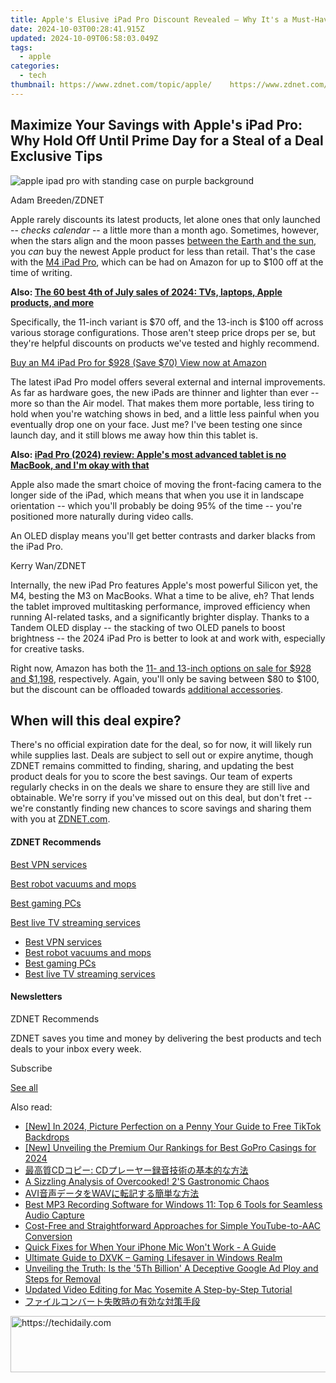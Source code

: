 ```yaml
---
title: Apple's Elusive iPad Pro Discount Revealed – Why It's a Must-Have Deal Before Prime Day Kicks Off!
date: 2024-10-03T00:28:41.915Z
updated: 2024-10-09T06:58:03.049Z
tags:
  - apple
categories:
  - tech
thumbnail: https://www.zdnet.com/topic/apple/    https://www.zdnet.com/a/img/resize/5938945e7e9da03526023e3d9b08527c6bb42988/2024/05/29/ce3efdda-64ec-4ccb-a111-91f3d82cc15b/ipad-air-017.jpg?width=170&height=96&fit=crop&auto=webp
---
```


## Maximize Your Savings with Apple's iPad Pro: Why Hold Off Until Prime Day for a Steal of a Deal  Exclusive Tips

![apple ipad pro with standing case on purple background](https://www.zdnet.com/a/img/resize/ac0399f570008cb69437d54a3f726c9cbf013707/2024/05/22/a502e089-c8a2-43b6-95af-bd996976b290/ipad-pro-001.jpg?auto=webp&width=1280)

Adam Breeden/ZDNET

Apple rarely discounts its latest products, let alone ones that only launched -- _checks calendar_ \-- a little more than a month ago. Sometimes, however, when the stars align and the moon passes [between the Earth and the sun](https://www.zdnet.com/article/i-captured-the-2024-solar-eclipse-from-first-contact-to-totality-here-are-the-photos/), you _can_ buy the newest Apple product for less than retail. That's the case with the [M4 iPad Pro](https://buy.geni.us/Proxy.ashx?TSID=368250&GR%5FURL=https%3A%2F%2Fwww.amazon.com%2FApple-iPad-Pro-11-Inch-Landscape%2Fdp%2FB0D3J9XDMQ%3Fth%3D1%26tag%3Dzd-buy-button-20%26ascsubtag%3D%5F%5FCOM%5FCLICK%5FID%5F%5F%7Cdcb2d69e-5952-4bf3-ae66-b0dddf379584%7Cdtp&dtb=1), which can be had on Amazon for up to $100 off at the time of writing.

**Also: [The 60 best 4th of July sales of 2024: TVs, laptops, Apple products, and more](https://www.zdnet.com/article/best-4th-of-july-sales-2024-07-03/)**

Specifically, the 11-inch variant is $70 off, and the 13-inch is $100 off across various storage configurations. Those aren't steep price drops per se, but they're helpful discounts on products we've tested and highly recommend.

[Buy an M4 iPad Pro for $928 (Save $70) View now at Amazon](https://buy.geni.us/Proxy.ashx?TSID=368250&GR%5FURL=https%3A%2F%2Fwww.amazon.com%2Fdp%2FB0D3J6L2ZC%3Ftag%3Dzd-buy-button-20%26ascsubtag%3D%5F%5FCOM%5FCLICK%5FID%5F%5F%7Cdcb2d69e-5952-4bf3-ae66-b0dddf379584%7Cdtp&dtb=1)

The latest iPad Pro model offers several external and internal improvements. As far as hardware goes, the new iPads are thinner and lighter than ever -- more so than the Air model. That makes them more portable, less tiring to hold when you're watching shows in bed, and a little less painful when you eventually drop one on your face. Just me? I've been testing one since launch day, and it still blows me away how thin this tablet is.

**Also: [iPad Pro (2024) review: Apple's most advanced tablet is no MacBook, and I'm okay with that](https://www.zdnet.com/article/ipad-pro-2024-review/)**

Apple also made the smart choice of moving the front-facing camera to the longer side of the iPad, which means that when you use it in landscape orientation -- which you'll probably be doing 95% of the time -- you're positioned more naturally during video calls.

An OLED display means you'll get better contrasts and darker blacks from the iPad Pro.

Kerry Wan/ZDNET

Internally, the new iPad Pro features Apple's most powerful Silicon yet, the M4, besting the M3 on MacBooks. What a time to be alive, eh? That lends the tablet improved multitasking performance, improved efficiency when running AI-related tasks, and a significantly brighter display. Thanks to a Tandem OLED display -- the stacking of two OLED panels to boost brightness -- the 2024 iPad Pro is better to look at and work with, especially for creative tasks.

Right now, Amazon has both the [11- and 13-inch options on sale for $928 and $1,198](https://buy.geni.us/Proxy.ashx?TSID=368250&GR%5FURL=https%3A%2F%2Fwww.amazon.com%2Fdp%2FB0D3J6L2ZC%3Ftag%3Dzd-buy-button-20%26ascsubtag%3D%5F%5FCOM%5FCLICK%5FID%5F%5F%7Cdcb2d69e-5952-4bf3-ae66-b0dddf379584%7Cdtp&dtb=1), respectively. Again, you'll only be saving between $80 to $100, but the discount can be offloaded towards [additional accessories](https://buy.geni.us/Proxy.ashx?TSID=368250&GR%5FURL=https%3A%2F%2Fwww.amazon.com%2Fs%3Fk%3Dipad%2Bpro%2B2024%2Baccessories%26tag%3Dzd-buy-button-20%26ascsubtag%3D%5F%5FCOM%5FCLICK%5FID%5F%5F%7Cdcb2d69e-5952-4bf3-ae66-b0dddf379584%7Cdtp&dtb=1).

## When will this deal expire?

There's no official expiration date for the deal, so for now, it will likely run while supplies last. Deals are subject to sell out or expire anytime, though ZDNET remains committed to finding, sharing, and updating the best product deals for you to score the best savings. Our team of experts regularly checks in on the deals we share to ensure they are still live and obtainable. We're sorry if you've missed out on this deal, but don't fret -- we're constantly finding new chances to score savings and sharing them with you at [ZDNET.com](https://www.zdnet.com/). 

#### **ZDNET** Recommends

[Best VPN services](https://www.zdnet.com/article/best-vpn/ "Best VPN services")

[Best robot vacuums and mops](https://www.zdnet.com/article/best-robot-vacuum-mop/ "Best robot vacuums and mops")

[Best gaming PCs](https://www.zdnet.com/article/best-gaming-pc/ "Best gaming PCs")

[Best live TV streaming services](https://www.zdnet.com/article/best-live-tv-streaming-service/ "Best live TV streaming services")

* [Best VPN services](https://www.zdnet.com/article/best-vpn/ "Best VPN services")
* [Best robot vacuums and mops](https://www.zdnet.com/article/best-robot-vacuum-mop/ "Best robot vacuums and mops")
* [Best gaming PCs](https://www.zdnet.com/article/best-gaming-pc/ "Best gaming PCs")
* [Best live TV streaming services](https://www.zdnet.com/article/best-live-tv-streaming-service/ "Best live TV streaming services")

#### Newsletters

ZDNET Recommends

ZDNET saves you time and money by delivering the best products and tech deals to your inbox every week.

 Subscribe

[See all](https://www.zdnet.com/newsletters/)

<ins class="adsbygoogle"
     style="display:block"
     data-ad-format="autorelaxed"
     data-ad-client="ca-pub-7571918770474297"
     data-ad-slot="1223367746"></ins>

<ins class="adsbygoogle"
     style="display:block"
     data-ad-client="ca-pub-7571918770474297"
     data-ad-slot="8358498916"
     data-ad-format="auto"
     data-full-width-responsive="true"></ins>

<span class="atpl-alsoreadstyle">Also read:</span>
<div><ul>
<li><a href="https://fox-http.techidaily.com/new-in-2024-picture-perfection-on-a-penny-your-guide-to-free-tiktok-backdrops/"><u>[New] In 2024, Picture Perfection on a Penny Your Guide to Free TikTok Backdrops</u></a></li>
<li><a href="https://fox-info.techidaily.com/new-unveiling-the-premium-our-rankings-for-best-gopro-casings-for-2024/"><u>[New] Unveiling the Premium Our Rankings for Best GoPro Casings for 2024</u></a></li>
<li><a href="https://tech-savvy.techidaily.com/cd-cd/"><u>最高質CDコピー: CDプレーヤー録音技術の基本的な方法</u></a></li>
<li><a href="https://buynow-reviews.techidaily.com/a-sizzling-analysis-of-overcooked-2s-gastronomic-chaos/"><u>A Sizzling Analysis of Overcooked! 2'S Gastronomic Chaos</u></a></li>
<li><a href="https://tech-savvy.techidaily.com/aviwav/"><u>AVI音声データをWAVに転記する簡単な方法</u></a></li>
<li><a href="https://tech-savvy.techidaily.com/best-mp3-recording-software-for-windows-11-top-6-tools-for-seamless-audio-capture/"><u>Best MP3 Recording Software for Windows 11: Top 6 Tools for Seamless Audio Capture</u></a></li>
<li><a href="https://tech-savvy.techidaily.com/cost-free-and-straightforward-approaches-for-simple-youtube-to-aac-conversion/"><u>Cost-Free and Straightforward Approaches for Simple YouTube-to-AAC Conversion</u></a></li>
<li><a href="https://fox-that.techidaily.com/quick-fixes-for-when-your-iphone-mic-wont-work-a-guide/"><u>Quick Fixes for When Your iPhone Mic Won't Work - A Guide</u></a></li>
<li><a href="https://win11.techidaily.com/ultimate-guide-to-dxvk-gaming-lifesaver-in-windows-realm/"><u>Ultimate Guide to DXVK – Gaming Lifesaver in Windows Realm</u></a></li>
<li><a href="https://discover-answers.techidaily.com/unveiling-the-truth-is-the-5th-billion-a-deceptive-google-ad-ploy-and-steps-for-removal/"><u>Unveiling the Truth: Is the '5Th Billion' A Deceptive Google Ad Ploy and Steps for Removal</u></a></li>
<li><a href="https://smart-video-creator.techidaily.com/updated-video-editing-for-mac-yosemite-a-step-by-step-tutorial/"><u>Updated Video Editing for Mac Yosemite A Step-by-Step Tutorial</u></a></li>
<li><a href="https://tech-savvy.techidaily.com/44ov44kh44kk44or44kz44oz44oq44o844oi5asx5pwx5pmc44gu5pyj5yq544gq5aplusplus562w5oml5q61/"><u>ファイルコンバート失敗時の有効な対策手段</u></a></li>
</ul></div>

<!-- affiliate ads begin -->
<a href="https://aligracehair.sjv.io/c/5597632/1902324/19272" target="_top" id="1902324">
  <img src="//a.impactradius-go.com/display-ad/19272-1902324" border="0" alt="https://techidaily.com" width="728" height="90"/>
</a>
<img height="0" width="0" src="https://aligracehair.sjv.io/i/5597632/1902324/19272" style="position:absolute;visibility:hidden;" border="0" />
<!-- affiliate ads end -->

